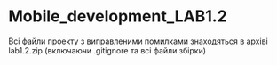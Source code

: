 # Mobile_development_LAB1.2
Всі файли проекту з виправленими помилками знаходяться в архіві lab1.2.zip (включаючи .gitignore та всі файли збірки)
